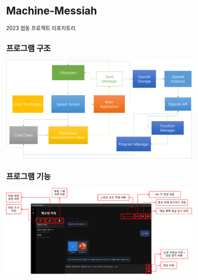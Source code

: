 # Machine-Messiah
2023 컴동 프로젝트 리포지토리

## 프로그램 구조
![프로그램 구조](images\structure.png)

## 프로그램 기능
![프로그램 기능](images\function.png)